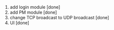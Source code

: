 1. add login module [done]
2. add PM module [done]
3. change TCP broadcast to UDP broadcast [done]
4. UI [done]
